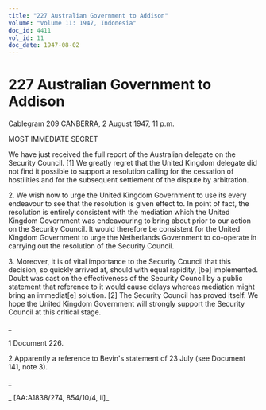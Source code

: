 ```yaml
---
title: "227 Australian Government to Addison"
volume: "Volume 11: 1947, Indonesia"
doc_id: 4411
vol_id: 11
doc_date: 1947-08-02
---
```


# 227 Australian Government to Addison

Cablegram 209 CANBERRA, 2 August 1947, 11 p.m.

MOST IMMEDIATE SECRET

We have just received the full report of the Australian delegate on the Security Council. [1] We greatly regret that the United Kingdom delegate did not find it possible to support a resolution calling for the cessation of hostilities and for the subsequent settlement of the dispute by arbitration.

2\. We wish now to urge the United Kingdom Government to use its every endeavour to see that the resolution is given effect to. In point of fact, the resolution is entirely consistent with the mediation which the United Kingdom Government was endeavouring to bring about prior to our action on the Security Council. It would therefore be consistent for the United Kingdom Government to urge the Netherlands Government to co-operate in carrying out the resolution of the Security Council.

3\. Moreover, it is of vital importance to the Security Council that this decision, so quickly arrived at, should with equal rapidity, [be] implemented. Doubt was cast on the effectiveness of the Security Council by a public statement that reference to it would cause delays whereas mediation might bring an immediat[e] solution. [2] The Security Council has proved itself. We hope the United Kingdom Government will strongly support the Security Council at this critical stage.

_

1 Document 226.

2 Apparently a reference to Bevin's statement of 23 July (see Document 141, note 3).

_

_ [AA:A1838/274, 854/10/4, ii]_
